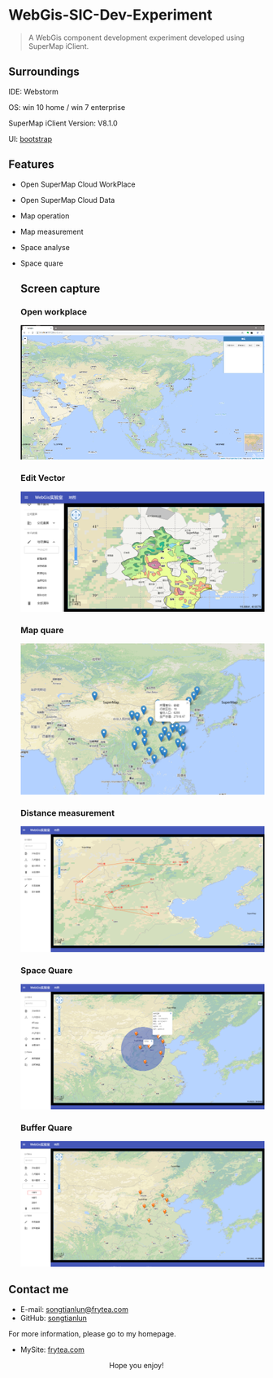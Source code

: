 # WebGis-SIC-Dev-Experiment

> A WebGis component development experiment developed using SuperMap iClient.

## Surroundings

IDE: Webstorm

OS: win 10 home / win 7 enterprise

SuperMap iClient Version: V8.1.0

UI: [bootstrap](https://getbootstrap.com/)


## Features
- Open SuperMap Cloud WorkPlace
- Open SuperMap Cloud Data
- Map operation
- Map measurement
- Space analyse
- Space quare

  ## Screen capture

  ### Open workplace

  ![](https://raw.githubusercontent.com/songtianlun/Image-Hosting/image/20190510222409.png)

  ### Edit Vector

  ![](https://raw.githubusercontent.com/songtianlun/Image-Hosting/image/20190510222158.png)

  ### Map quare

  ![](https://raw.githubusercontent.com/songtianlun/Image-Hosting/image/20190510222342.png)

  ### Distance measurement
  
  ![](https://raw.githubusercontent.com/songtianlun/Image-Hosting/image/20190510222505.png)

  ### Space Quare

  ![](https://raw.githubusercontent.com/songtianlun/Image-Hosting/image/20190510222610.png)

  ### Buffer Quare
  
  ![](https://raw.githubusercontent.com/songtianlun/Image-Hosting/image/20190510222707.png)

## Contact me

- E-mail: songtianlun@frytea.com
- GitHub: [songtianlun](https://github.com/songtianlun)

For more information, please go to my homepage.

- MySite: [frytea.com](https://frytea.com)

<center>Hope you enjoy!</center>

